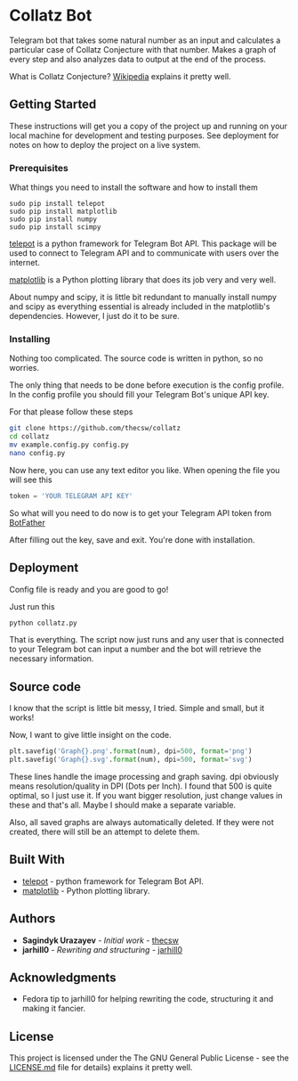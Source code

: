 # Collatz Bot

Telegram bot that takes some natural number as an input and calculates a particular case of Collatz Conjecture with that number. Makes a graph of every step and also analyzes data to output at the end of the process.

What is Collatz Conjecture? [Wikipedia](https://en.wikipedia.org/wiki/Collatz_conjecture) explains it pretty well. 

## Getting Started

These instructions will get you a copy of the project up and running on your local machine for development and testing purposes. See deployment for notes on how to deploy the project on a live system.

### Prerequisites

What things you need to install the software and how to install them

```
sudo pip install telepot
sudo pip install matplotlib
sudo pip install numpy
sudo pip install scimpy
```
[telepot](https://github.com/nickoala/telepot) is a python framework for Telegram Bot API. This package will be used to connect to Telegram API and to communicate with users over the internet.

[matplotlib](https://matplotlib.org/) is a Python plotting library that does its job very and very well. 

About numpy and scipy, it is little bit redundant to manually install numpy and scipy as everything essential is already included in the matplotlib's dependencies. However, I just do it to be sure. 

### Installing

Nothing too complicated. The source code is written in python, so no worries.

The only thing that needs to be done before execution is the config profile. In the config profile you should fill your Telegram Bot's unique API key.

For that please follow these steps

```bash
git clone https://github.com/thecsw/collatz
cd collatz
mv example.config.py config.py
nano config.py
```

Now here, you can use any text editor you like. When opening the file you will see this

```python
token = 'YOUR TELEGRAM API KEY'
```

So what will you need to do now is to get your Telegram API token from [BotFather](https://telegram.me/botfather)

After filling out the key, save and exit. You're done with installation.

## Deployment

Config file is ready and you are good to go!

Just run this

```bash
python collatz.py
```

That is everything. The script now just runs and any user that is connected to your Telegram bot can input a number and the bot will retrieve the necessary information.

## Source code

I know that the script is little bit messy, I tried. Simple and small, but it works!

Now, I want to give little insight on the code. 

```python
plt.savefig('Graph{}.png'.format(num), dpi=500, format='png')
plt.savefig('Graph{}.svg'.format(num), dpi=500, format='svg')
```
These lines handle the image processing and graph saving. dpi obviously means resolution/quality in DPI (Dots per Inch). I found that 500 is quite optimal, so I just use it. If you want bigger resolution, just change values in these and that's all. Maybe I should make a separate variable.

Also, all saved graphs are always automatically deleted. If they were not created, there will still be an attempt to delete them.

## Built With

* [telepot](https://github.com/nickoala/telepot) - python framework for Telegram Bot API.
* [matplotlib](https://github.com/praw-dev/praw) - Python plotting library.

## Authors

* **Sagindyk Urazayev** - *Initial work* - [thecsw](https://github.com/thecsw)
* **jarhill0** - *Rewriting and structuring* - [jarhill0](https://github.com/jarhill0)

## Acknowledgments

* Fedora tip to jarhill0 for helping rewriting the code, structuring it and making it fancier. 

## License

This project is licensed under the The GNU General Public License - see the [LICENSE.md](https://github.com/thecsw/rjokes/blob/master/LICENSE) file for details) explains it pretty well. 

